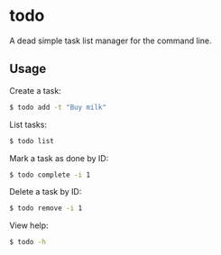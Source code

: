 # todo

A dead simple task list manager for the command line.

## Usage

Create a task:

``` sh
$ todo add -t "Buy milk"
```

List tasks:

``` sh
$ todo list
```

Mark a task as done by ID:

``` sh
$ todo complete -i 1
```

Delete a task by ID:

``` sh
$ todo remove -i 1
```

View help:

``` sh
$ todo -h
```

